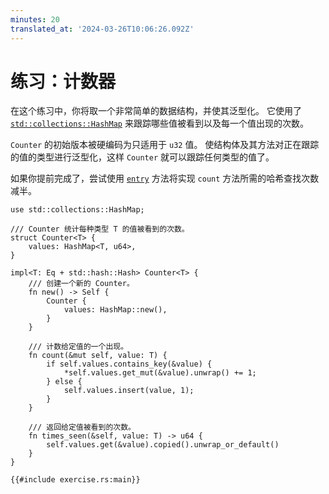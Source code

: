 ```yaml
---
minutes: 20
translated_at: '2024-03-26T10:06:26.092Z'
---
```


# 练习：计数器

在这个练习中，你将取一个非常简单的数据结构，并使其泛型化。
它使用了 [`std::collections::HashMap`](https://doc.rust-lang.org/stable/std/collections/struct.HashMap.html) 来跟踪哪些值被看到以及每一个值出现的次数。

`Counter` 的初始版本被硬编码为只适用于 `u32` 值。
使结构体及其方法对正在跟踪的值的类型进行泛型化，这样 `Counter` 就可以跟踪任何类型的值了。

如果你提前完成了，尝试使用 [`entry`](https://doc.rust-lang.org/stable/std/collections/struct.HashMap.html#method.entry) 方法将实现 `count` 方法所需的哈希查找次数减半。

```rust,compile_fail,editable
use std::collections::HashMap;

/// Counter 统计每种类型 T 的值被看到的次数。
struct Counter<T> {
    values: HashMap<T, u64>,
}

impl<T: Eq + std::hash::Hash> Counter<T> {
    /// 创建一个新的 Counter。
    fn new() -> Self {
        Counter {
            values: HashMap::new(),
        }
    }

    /// 计数给定值的一个出现。
    fn count(&mut self, value: T) {
        if self.values.contains_key(&value) {
            *self.values.get_mut(&value).unwrap() += 1;
        } else {
            self.values.insert(value, 1);
        }
    }

    /// 返回给定值被看到的次数。
    fn times_seen(&self, value: T) -> u64 {
        self.values.get(&value).copied().unwrap_or_default()
    }
}

{{#include exercise.rs:main}}
```
